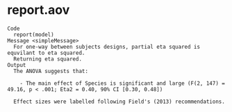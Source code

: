 # report.aov

    Code
      report(model)
    Message <simpleMessage>
      For one-way between subjects designs, partial eta squared is equvilant to eta squared.
      Returning eta squared.
    Output
      The ANOVA suggests that:
      
        - The main effect of Species is significant and large (F(2, 147) = 49.16, p < .001; Eta2 = 0.40, 90% CI [0.30, 0.48])
      
      Effect sizes were labelled following Field's (2013) recommendations.

